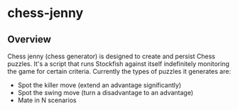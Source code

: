 # chess-jenny
## Overview 
Chess jenny (chess generator) is designed to create and persist Chess puzzles. It's a script that runs Stockfish against itself indefinitely monitoring the game for certain criteria. 
Currently the types of puzzles it generates are: 
* Spot the killer move (extend an advantage significantly) 
* Spot the swing move (turn a disadvantage to an advantage) 
* Mate in N scenarios   

